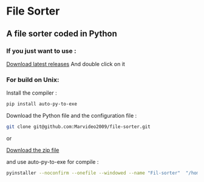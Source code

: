 # File Sorter
## A file sorter coded in Python

### If you just want to use :
[Download latest releases](https://github.com/Marvideo2009/file-sorter/releases)
And double click on it

### For build on Unix:
Install the compiler :
```sh
pip install auto-py-to-exe
```
Download the Python file and the configuration file :
```sh
git clone git@github.com:Marvideo2009/file-sorter.git
```
or

[Download the zip file](https://github.com/Marvideo2009/file-sorter/archive/refs/heads/main.zip)

and use auto-py-to-exe for compile :
```sh
pyinstaller --noconfirm --onefile --windowed --name "Fil-sorter"  "/home/{Username}/path/to/file.py"
```